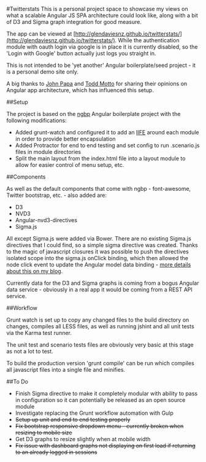 #Twitterstats
This is a personal project space to showcase my views on what a scalable Angular JS SPA architecture could look like, along with a bit of D3 and Sigma graph integration for good measure. 

The app can be viewed at [http://glendaviesnz.github.io/twitterstats/](http://glendaviesnz.github.io/twitterstats/). While the authentication module with oauth login via google is in place it is currently disabled, so the 'Login with Google' button actually just logs you straight in.

This is not intended to be 'yet another' Angular boilerplate/seed project - it is a personal demo site only.

A big thanks to [John Papa](https://twitter.com/John_Papa) and [Todd Motto](https://twitter.com/toddmotto) for sharing their opinions on Angular app architecture, which has influenced this setup.

##Setup

The project is based on the [ngbp](https://github.com/ngbp) Angular boilerplate project with the following modifications:

* Added grunt-watch and configured it to add an [IIFE](http://caughtexceptions.blogspot.co.nz/2014/07/angular-module-setup.html) around each module in order to provide better encapsulation
* Added Protractor for end to end testing and set config to run .scenario.js files in module directories
* Split the main layout from the index.html file into a layout module to allow for easier control of menu setup, etc.

##Components

As well as the default components that come with ngbp - font-awesome, Twitter bootstrap, etc. - also added are:

* D3
* NVD3 
* Angular-nvd3-directives
* Sigma.js 

All except Sigma.js were added via Bower. There are no existing Sigma.js directives that I could find, so a simple sigma directive was created. Thanks to the magic of javascript closures it was possible to push the directives isolated scope into the sigma.js onClick binding, which then allowed the node click event to update the Angular model data binding - [more details about this on my blog](http://caughtexceptions.blogspot.co.nz/2014/07/getting-angular-scope-variable-into.html).

Currently data for the D3 and Sigma graphs is coming from a bogus Angular data service - obviously in a real app it would be coming from a REST API service. 

##Workflow

Grunt watch is set up to copy any changed files to the build directory on changes, compiles all LESS files, as well as running jshint and all unit tests via the Karma test runner. 

The unit test and scenario tests files are obviously very basic at this stage as not a lot to test.

To build the production version 'grunt compile' can be run which compiles all javascript files into a single file and minifies.

##To Do

* Finish Sigma directive to make it completely modular with ability to pass in configuration so it can potentially be released as an open source module
* Investigate replacing the Grunt workflow automation with Gulp
* ~~Setup up unit and end to end testing properly~~
* ~~Fix bootstrap responsive dropdown menu - currently broken when resizing to mobile size~~
* Get D3 graphs to resize slightly when at mobile width
* ~~Fix issue with dashboard graphs not displaying on first load if returning to an already logged in sessions~~

 